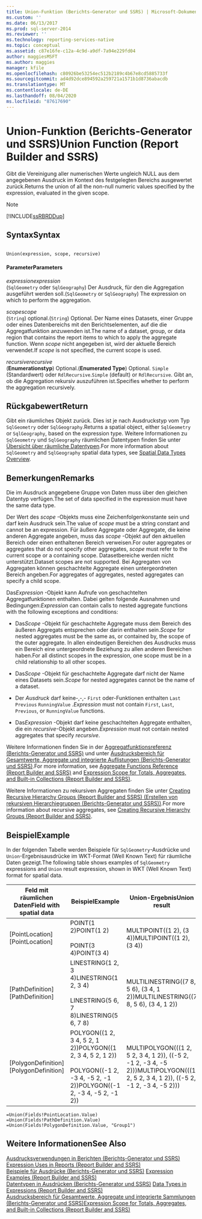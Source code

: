 ```yaml
---
title: Union-Funktion (Berichts-Generator und SSRS) | Microsoft-Dokumentation
ms.custom: ''
ms.date: 06/13/2017
ms.prod: sql-server-2014
ms.reviewer: ''
ms.technology: reporting-services-native
ms.topic: conceptual
ms.assetid: c87e16fe-c12a-4c9d-a9df-7a94e229fd04
author: maggiesMSFT
ms.author: maggies
manager: kfile
ms.openlocfilehash: c80926be53254ec512b2189c4b67e8cd5885733f
ms.sourcegitcommit: ad4d92dce894592a259721a1571b1d8736abacdb
ms.translationtype: MT
ms.contentlocale: de-DE
ms.lasthandoff: 08/04/2020
ms.locfileid: "87617690"
---
```

# <a name="union-function-report-builder-and-ssrs"></a><span data-ttu-id="3fce7-102">Union-Funktion (Berichts-Generator und SSRS)</span><span class="sxs-lookup"><span data-stu-id="3fce7-102">Union Function (Report Builder and SSRS)</span></span>
  <span data-ttu-id="3fce7-103">Gibt die Vereinigung aller numerischen Werte ungleich NULL aus dem angegebenen Ausdruck im Kontext des festgelegten Bereichs ausgewertet zurück.</span><span class="sxs-lookup"><span data-stu-id="3fce7-103">Returns the union of all the non-null numeric values specified by the expression, evaluated in the given scope.</span></span>  
  
> [!NOTE]  
>  [!INCLUDE[ssRBRDDup](../../includes/ssrbrddup-md.md)]  
  
## <a name="syntax"></a><span data-ttu-id="3fce7-104">Syntax</span><span class="sxs-lookup"><span data-stu-id="3fce7-104">Syntax</span></span>  
  
```  
  
Union(expression, scope, recursive)  
```  
  
#### <a name="parameters"></a><span data-ttu-id="3fce7-105">Parameter</span><span class="sxs-lookup"><span data-stu-id="3fce7-105">Parameters</span></span>  
 <span data-ttu-id="3fce7-106">*expression*</span><span class="sxs-lookup"><span data-stu-id="3fce7-106">*expression*</span></span>  
 <span data-ttu-id="3fce7-107">(`SqlGeometry` oder `SqlGeography`) Der Ausdruck, für den die Aggregation ausgeführt werden soll.</span><span class="sxs-lookup"><span data-stu-id="3fce7-107">(`SqlGeometry` or `SqlGeography`) The expression on which to perform the aggregation.</span></span>  
  
 <span data-ttu-id="3fce7-108">*scope*</span><span class="sxs-lookup"><span data-stu-id="3fce7-108">*scope*</span></span>  
 <span data-ttu-id="3fce7-109">(`String`) optional.</span><span class="sxs-lookup"><span data-stu-id="3fce7-109">(`String`) Optional.</span></span> <span data-ttu-id="3fce7-110">Der Name eines Datasets, einer Gruppe oder eines Datenbereichs mit den Berichtselementen, auf die die Aggregatfunktion anzuwenden ist.</span><span class="sxs-lookup"><span data-stu-id="3fce7-110">The name of a dataset, group, or data region that contains the report items to which to apply the aggregate function.</span></span> <span data-ttu-id="3fce7-111">Wenn *scope* nicht angegeben ist, wird der aktuelle Bereich verwendet.</span><span class="sxs-lookup"><span data-stu-id="3fce7-111">If *scope* is not specified, the current scope is used.</span></span>  
  
 <span data-ttu-id="3fce7-112">*recursive*</span><span class="sxs-lookup"><span data-stu-id="3fce7-112">*recursive*</span></span>  
 <span data-ttu-id="3fce7-113">(**Enumerationstyp**) Optional.</span><span class="sxs-lookup"><span data-stu-id="3fce7-113">(**Enumerated Type**) Optional.</span></span> <span data-ttu-id="3fce7-114">`Simple` (Standardwert) oder `RdlRecursive`.</span><span class="sxs-lookup"><span data-stu-id="3fce7-114">`Simple` (default) or `RdlRecursive`.</span></span> <span data-ttu-id="3fce7-115">Gibt an, ob die Aggregation rekursiv auszuführen ist.</span><span class="sxs-lookup"><span data-stu-id="3fce7-115">Specifies whether to perform the aggregation recursively.</span></span>  
  
## <a name="return"></a><span data-ttu-id="3fce7-116">Rückgabewert</span><span class="sxs-lookup"><span data-stu-id="3fce7-116">Return</span></span>  
 <span data-ttu-id="3fce7-117">Gibt ein räumliches Objekt zurück. Dies ist je nach Ausdruckstyp vom Typ `SqlGeometry` oder `SqlGeography`.</span><span class="sxs-lookup"><span data-stu-id="3fce7-117">Returns a spatial object, either `SqlGeometry` or `SqlGeography`, based on the expression type.</span></span> <span data-ttu-id="3fce7-118">Weitere Informationen zu `SqlGeometry` und `SqlGeography` räumlichen Datentypen finden Sie unter [Übersicht über räumliche Datentypen](../../relational-databases/spatial/spatial-data-types-overview.md).</span><span class="sxs-lookup"><span data-stu-id="3fce7-118">For more information about `SqlGeometry` and `SqlGeography` spatial data types, see [Spatial Data Types Overview](../../relational-databases/spatial/spatial-data-types-overview.md).</span></span>  
  
## <a name="remarks"></a><span data-ttu-id="3fce7-119">Bemerkungen</span><span class="sxs-lookup"><span data-stu-id="3fce7-119">Remarks</span></span>  
 <span data-ttu-id="3fce7-120">Die im Ausdruck angegebene Gruppe von Daten muss über den gleichen Datentyp verfügen.</span><span class="sxs-lookup"><span data-stu-id="3fce7-120">The set of data specified in the expression must have the same data type.</span></span>  
  
 <span data-ttu-id="3fce7-121">Der Wert des *scope* -Objekts muss eine Zeichenfolgenkonstante sein und darf kein Ausdruck sein.</span><span class="sxs-lookup"><span data-stu-id="3fce7-121">The value of *scope* must be a string constant and cannot be an expression.</span></span> <span data-ttu-id="3fce7-122">Für äußere Aggregate oder Aggregate, die keine anderen Aggregate angeben, muss das *scope* -Objekt auf den aktuellen Bereich oder einen enthaltenen Bereich verweisen.</span><span class="sxs-lookup"><span data-stu-id="3fce7-122">For outer aggregates or aggregates that do not specify other aggregates, *scope* must refer to the current scope or a containing scope.</span></span> <span data-ttu-id="3fce7-123">Datasetbereiche werden nicht unterstützt.</span><span class="sxs-lookup"><span data-stu-id="3fce7-123">Dataset scopes are not supported.</span></span> <span data-ttu-id="3fce7-124">Bei Aggregaten von Aggregaten können geschachtelte Aggregate einen untergeordneten Bereich angeben.</span><span class="sxs-lookup"><span data-stu-id="3fce7-124">For aggregates of aggregates, nested aggregates can specify a child scope.</span></span>  
  
 <span data-ttu-id="3fce7-125">Das*Expression* -Objekt kann Aufrufe von geschachtelten Aggregatfunktionen enthalten. Dabei gelten folgende Ausnahmen und Bedingungen:</span><span class="sxs-lookup"><span data-stu-id="3fce7-125">*Expression* can contain calls to nested aggregate functions with the following exceptions and conditions:</span></span>  
  
-   <span data-ttu-id="3fce7-126">Das*Scope* -Objekt für geschachtelte Aggregate muss dem Bereich des äußeren Aggregats entsprechen oder darin enthalten sein.</span><span class="sxs-lookup"><span data-stu-id="3fce7-126">*Scope* for nested aggregates must be the same as, or contained by, the scope of the outer aggregate.</span></span> <span data-ttu-id="3fce7-127">In allen eindeutigen Bereichen des Ausdrucks muss ein Bereich eine untergeordnete Beziehung zu allen anderen Bereichen haben.</span><span class="sxs-lookup"><span data-stu-id="3fce7-127">For all distinct scopes in the expression, one scope must be in a child relationship to all other scopes.</span></span>  
  
-   <span data-ttu-id="3fce7-128">Das*Scope* -Objekt für geschachtelte Aggregate darf nicht der Name eines Datasets sein.</span><span class="sxs-lookup"><span data-stu-id="3fce7-128">*Scope* for nested aggregates cannot be the name of a dataset.</span></span>  
  
-   <span data-ttu-id="3fce7-129">Der *Ausdruck* darf keine-,-,- `First` oder-Funktionen enthalten `Last` `Previous` `RunningValue` .</span><span class="sxs-lookup"><span data-stu-id="3fce7-129">*Expression* must not contain `First`, `Last`, `Previous`, or `RunningValue` functions.</span></span>  
  
-   <span data-ttu-id="3fce7-130">Das*Expression* -Objekt darf keine geschachtelten Aggregate enthalten, die ein *recursive*-Objekt angeben.</span><span class="sxs-lookup"><span data-stu-id="3fce7-130">*Expression* must not contain nested aggregates that specify *recursive*.</span></span>  
  
 <span data-ttu-id="3fce7-131">Weitere Informationen finden Sie in der [Aggregatfunktionsreferenz (Berichts-Generator und SSRS)](report-builder-functions-aggregate-functions-reference.md) und unter [Ausdrucksbereich für Gesamtwerte, Aggregate und integrierte Auflistungen (Berichts-Generator und SSRS)](expression-scope-for-totals-aggregates-and-built-in-collections.md).</span><span class="sxs-lookup"><span data-stu-id="3fce7-131">For more information, see [Aggregate Functions Reference &#40;Report Builder and SSRS&#41;](report-builder-functions-aggregate-functions-reference.md) and [Expression Scope for Totals, Aggregates, and Built-in Collections &#40;Report Builder and SSRS&#41;](expression-scope-for-totals-aggregates-and-built-in-collections.md).</span></span>  
  
 <span data-ttu-id="3fce7-132">Weitere Informationen zu rekursiven Aggregaten finden Sie unter [Creating Recursive Hierarchy Groups (Report Builder and SSRS) (Erstellen von rekursiven Hierarchiegruppen (Berichts-Generator und SSRS))](creating-recursive-hierarchy-groups-report-builder-and-ssrs.md).</span><span class="sxs-lookup"><span data-stu-id="3fce7-132">For more information about recursive aggregates, see [Creating Recursive Hierarchy Groups &#40;Report Builder and SSRS&#41;](creating-recursive-hierarchy-groups-report-builder-and-ssrs.md).</span></span>  
  
## <a name="example"></a><span data-ttu-id="3fce7-133">Beispiel</span><span class="sxs-lookup"><span data-stu-id="3fce7-133">Example</span></span>  
 <span data-ttu-id="3fce7-134">In der folgenden Tabelle werden Beispiele für `SqlGeometry`-Ausdrücke und `Union`-Ergebnisausdrücke im WKT-Format (Well Known Text) für räumliche Daten gezeigt.</span><span class="sxs-lookup"><span data-stu-id="3fce7-134">The following table shows examples of `SqlGeometry` expressions and `Union` result expression, shown in WKT (Well Known Text) format for spatial data.</span></span>  
  
|<span data-ttu-id="3fce7-135">Feld mit räumlichen Daten</span><span class="sxs-lookup"><span data-stu-id="3fce7-135">Field with spatial data</span></span>|<span data-ttu-id="3fce7-136">Beispiel</span><span class="sxs-lookup"><span data-stu-id="3fce7-136">Example</span></span>|<span data-ttu-id="3fce7-137">Union-Ergebnis</span><span class="sxs-lookup"><span data-stu-id="3fce7-137">Union result</span></span>|  
|-----------------------------|-------------|------------------|  
|<span data-ttu-id="3fce7-138">[PointLocation]</span><span class="sxs-lookup"><span data-stu-id="3fce7-138">[PointLocation]</span></span>|<span data-ttu-id="3fce7-139">POINT(1 2)</span><span class="sxs-lookup"><span data-stu-id="3fce7-139">POINT(1 2)</span></span><br /><br /> <span data-ttu-id="3fce7-140">POINT(3 4)</span><span class="sxs-lookup"><span data-stu-id="3fce7-140">POINT(3 4)</span></span>|<span data-ttu-id="3fce7-141">MULTIPOINT((1 2), (3 4))</span><span class="sxs-lookup"><span data-stu-id="3fce7-141">MULTIPOINT((1 2), (3 4))</span></span>|  
|<span data-ttu-id="3fce7-142">[PathDefinition]</span><span class="sxs-lookup"><span data-stu-id="3fce7-142">[PathDefinition]</span></span>|<span data-ttu-id="3fce7-143">LINESTRING(1 2, 3 4)</span><span class="sxs-lookup"><span data-stu-id="3fce7-143">LINESTRING(1 2, 3 4)</span></span><br /><br /> <span data-ttu-id="3fce7-144">LINESTRING(5 6, 7 8)</span><span class="sxs-lookup"><span data-stu-id="3fce7-144">LINESTRING(5 6, 7 8)</span></span>|<span data-ttu-id="3fce7-145">MULTILINESTRING((7 8, 5 6), (3 4, 1 2))</span><span class="sxs-lookup"><span data-stu-id="3fce7-145">MULTILINESTRING((7 8, 5 6), (3 4, 1 2))</span></span>|  
|<span data-ttu-id="3fce7-146">[PolygonDefinition]</span><span class="sxs-lookup"><span data-stu-id="3fce7-146">[PolygonDefinition]</span></span>|<span data-ttu-id="3fce7-147">POLYGON((1 2, 3 4, 5 2, 1 2))</span><span class="sxs-lookup"><span data-stu-id="3fce7-147">POLYGON((1 2, 3 4, 5 2, 1 2))</span></span><br /><br /> <span data-ttu-id="3fce7-148">POLYGON((-1 2, -3 4, -5 2, -1 2))</span><span class="sxs-lookup"><span data-stu-id="3fce7-148">POLYGON((-1 2, -3 4, -5 2, -1 2))</span></span>|<span data-ttu-id="3fce7-149">MULTIPOLYGON(((1 2, 5 2, 3 4, 1 2)), ((-5 2, -1 2, -3 4, -5 2)))</span><span class="sxs-lookup"><span data-stu-id="3fce7-149">MULTIPOLYGON(((1 2, 5 2, 3 4, 1 2)), ((-5 2, -1 2, -3 4, -5 2)))</span></span>|  
  
```  
=Union(Fields!PointLocation.Value)  
=Union(Fields!PathDefinition.Value)  
=Union(Fields!PolygonDefinition.Value, "Group1")  
```  
  
## <a name="see-also"></a><span data-ttu-id="3fce7-150">Weitere Informationen</span><span class="sxs-lookup"><span data-stu-id="3fce7-150">See Also</span></span>  
 <span data-ttu-id="3fce7-151">[Ausdrucksverwendungen in Berichten &#40;Berichts-Generator und SSRS&#41;](expression-uses-in-reports-report-builder-and-ssrs.md) </span><span class="sxs-lookup"><span data-stu-id="3fce7-151">[Expression Uses in Reports &#40;Report Builder and SSRS&#41;](expression-uses-in-reports-report-builder-and-ssrs.md) </span></span>  
 <span data-ttu-id="3fce7-152">[Beispiele für Ausdrücke &#40;Berichts-Generator und SSRS&#41;](expression-examples-report-builder-and-ssrs.md) </span><span class="sxs-lookup"><span data-stu-id="3fce7-152">[Expression Examples &#40;Report Builder and SSRS&#41;](expression-examples-report-builder-and-ssrs.md) </span></span>  
 <span data-ttu-id="3fce7-153">[Datentypen in Ausdrücken (Berichts-Generator und SSRS)](expressions-report-builder-and-ssrs.md) </span><span class="sxs-lookup"><span data-stu-id="3fce7-153">[Data Types in Expressions &#40;Report Builder and SSRS&#41;](expressions-report-builder-and-ssrs.md) </span></span>  
 [<span data-ttu-id="3fce7-154">Ausdrucksbereich für Gesamtwerte, Aggregate und integrierte Sammlungen &#40;Berichts-Generator und SSRS&#41;</span><span class="sxs-lookup"><span data-stu-id="3fce7-154">Expression Scope for Totals, Aggregates, and Built-in Collections &#40;Report Builder and SSRS&#41;</span></span>](expression-scope-for-totals-aggregates-and-built-in-collections.md)  
  
  
